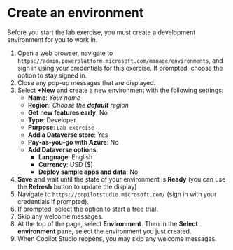 
# Create an environment

Before you start the lab exercise, you must create a development environment for you to work in.

1. Open a web browser, navigate to `https://admin.powerplatform.microsoft.com/manage/environments`, and sign in using your credentials for this exercise. If prompted, choose the option to stay signed in.
1. Close any pop-up messages that are displayed.
1. Select **+New** and create a new environment with the following settings:
    - **Name**: *Your name*
    - **Region**: *Choose the **default** region*
    - **Get new features early**: No
    - **Type**: Developer
    - **Purpose**: `Lab exercise`
    - **Add a Dataverse store**: Yes
    - **Pay-as-you-go with Azure**: No
    - **Add Dataverse options**:
        - **Language**: English
        - **Currency**: USD ($)
        - **Deploy sample apps and data**: No
1. **Save** and wait until the state of your environment is **Ready** (you can use the **Refresh** button to update the display)
1. Navigate to `https://copilotstudio.microsoft.com/` (sign in with your credentials if prompted).
1. If prompted, select the option to start a free trial.
1. Skip any welcome messages.
1. At the top of the page, select **Environment**. Then in the **Select environment** pane, select the environment you just created.
1. When Copilot Studio reopens, you may skip any welcome messages.
